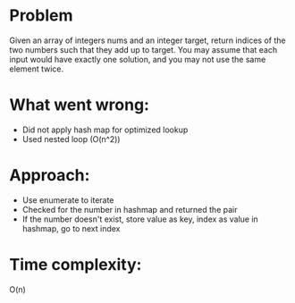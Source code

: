 # Problem
Given an array of integers nums and an integer target, return indices of the two numbers such that they add up to target.
You may assume that each input would have exactly one solution, and you may not use the same element twice.

# What went wrong:
- Did not apply hash map for optimized lookup
- Used nested loop (O(n^2))

# Approach:
- Use enumerate to iterate
- Checked for the number in hashmap and returned the pair
- If the number doesn't exist, store value as key, index as value in hashmap, go to next index

# Time complexity:
O(n)